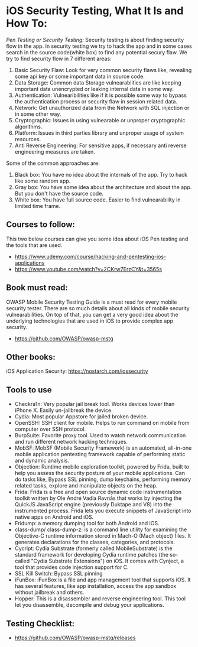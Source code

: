 # iOS Security Testing, What It Is and How To:

*Pen Testing or Security Testing:* Security testing is about finding security flow in the app. In security testing we try to hack the app and in some cases search in the source code(white box) to find any potential secury flaw. We try to find security flow in 7 different areas: 
1. Basic Security Flaw: Look for very common security flaws like, revealing some api key or some important data in source code.
1. Data Storage: Common data Storage vulnearablities are like keeping important data unencrypted or leaking internal data in some way.
2. Authentication: Vulnearibilities like if it is possible some way to bypass the authentication process or security flaw in session related data.
3. Network: Get unauthorized data from the Network with SQL injection or in some other way.
4. Cryptographic: Issues in using vulnearable or unproper cryptographic algorithms.
5. Platform: Issues in third parties library and unproper usage of system resources.
6. Anti Reverse Engineering: For sensitive apps, if necessary anti reverse engineering measures are taken.


Some of the common approaches are:
1. Black box: You have no idea about the internals of the app. Try to hack like some random app.
2. Gray box: You have some idea about the architecture and about the app. But you don't have the source code.
3. White box: You have full source code. Easier to find vulnearability in limited time frame.


## Courses to follow:
This two below courses can give you some idea about iOS Pen testing and the tools that are used.

* https://www.udemy.com/course/hacking-and-pentesting-ios-applications
* https://www.youtube.com/watch?v=2CKrw7ErzCY&t=3565s

## Book must read:
OWASP Mobile Security Testing Guide is a  must read for every mobile security tester. There are so much details about all kinds of mobile security vulnearabilities. On top of that, you can get a very good idea about the underlying technologies that are used in iOS to provide complex app security. 

* https://github.com/OWASP/owasp-mstg

## Other books: 
iOS Application Security: https://nostarch.com/iossecurity

## Tools to use
* Checkra1n: Very popular jail break tool. Works devices lower than iPhone X. Easily un-jailbreak the device. 
* Cydia: Most popular Appstore for jailed broken device.
* OpenSSH: SSH client for mobile. Helps to run command on mobile from computer over SSH protocol.
* BurpSuite: Favorite proxy tool. Used to watch network communication and run different network hacking techniques.
* MobSF: MobSF (Mobile Security Framework) is an automated, all-in-one mobile application pentesting framework capable of performing static and dynamic analysis.
* Objection: Runtime mobile exploration toolkit, powered by Frida, built to help you assess the security posture of your mobile applications. Can do tasks like, Bypass SSL pinning, dump keychains, performing memory related tasks, explore and manipulate objects on the heap. 
* Frida: Frida is a free and open source dynamic code instrumentation toolkit written by Ole André Vadla Ravnås that works by injecting the QuickJS JavaScript engine (previously Duktape and V8) into the instrumented process. Frida lets you execute snippets of JavaScript into native apps on Android and iOS.
* Fridump: a memory dumping tool for both Android and iOS.
* class-dump/ class-dump-z: is a command line utility for examining the Objective-C runtime information stored in Mach-O (Mach object) files. It generates declarations for the classes, categories, and protocols.
* Cycript: Cydia Substrate (formerly called MobileSubstrate) is the standard framework for developing Cydia runtime patches (the so-called "Cydia Substrate Extensions") on iOS. It comes with Cynject, a tool that provides code injection support for C.
* SSL Kill Switch: Bypass SSL pinning
* iFunBox: iFunBox is a file and app management tool that supports iOS. It has several features, like app installation, access the app sandbox without jailbreak and others.
* Hopper: This is a disassembler and reverse engineering tool. This tool let you disassemble, decompile and debug your applications.

## Testing Checklist:
* https://github.com/OWASP/owasp-mstg/releases
